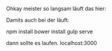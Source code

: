 Ohkay meister so langsam läuft das hier:

Damits auch bei der läuft:

npm install
bower install
gulp serve

dann sollte es laufen.
localhost:3000
